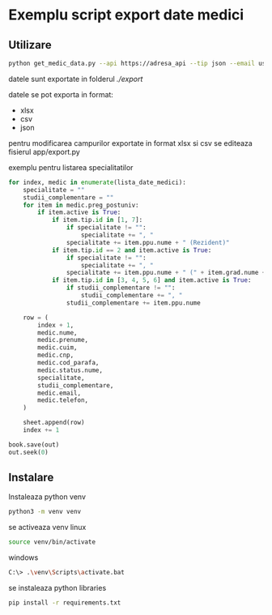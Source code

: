 # Exemplu script export date medici

## Utilizare

```bash
python get_medic_data.py --api https://adresa_api --tip json --email user@domain.com
```

datele sunt exportate in folderul *./export*

datele se pot exporta in format:
- xlsx
- csv
- json

pentru modificarea campurilor exportate in format xlsx si csv se editeaza fisierul app/export.py

exemplu pentru listarea specialitatilor

```python
for index, medic in enumerate(lista_date_medici):
    specialitate = ""
    studii_complementare = ""
    for item in medic.preg_postuniv:
        if item.active is True:
            if item.tip.id in [1, 7]:
                if specialitate != "":
                    specialitate += ", "
                specialitate += item.ppu.nume + " (Rezident)"
            if item.tip.id == 2 and item.active is True:
                if specialitate != "":
                    specialitate += ", "
                specialitate += item.ppu.nume + " (" + item.grad.nume + ")"
            if item.tip.id in [3, 4, 5, 6] and item.active is True:
                if studii_complementare != "":
                    studii_complementare += ", "
                studii_complementare += item.ppu.nume

    row = (
        index + 1,
        medic.nume,
        medic.prenume,
        medic.cuim,
        medic.cnp,
        medic.cod_parafa,
        medic.status.nume,
        specialitate,
        studii_complementare,
        medic.email,
        medic.telefon,
    )

    sheet.append(row)
    index += 1

book.save(out)
out.seek(0)
```

## Instalare

Instaleaza python venv

```bash
python3 -m venv venv
```

se activeaza venv
linux

```bash
source venv/bin/activate
```
windows
```bash
C:\> .\venv\Scripts\activate.bat
```

se instaleaza python libraries

```bash
pip install -r requirements.txt
```